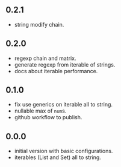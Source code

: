 ## 0.2.1

- string modify chain.

## 0.2.0

- regexp chain and matrix.
- generate regexp from iterable of strings.
- docs about iterable performance.

## 0.1.0

- fix use generics on iterable all to string.
- nullable max of `num`s.
- github workflow to publish.

## 0.0.0

- initial version with basic configurations.
- iterables (List and Set) all to string.

